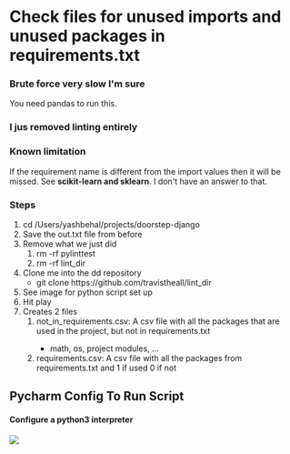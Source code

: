 <h1>Check files for unused imports and unused packages in requirements.txt</h1>
<h3>Brute force very slow I'm sure</h3>
<div>
    <p>You need pandas to run this.</p>
</div>
<h3>I jus removed linting entirely</h3>
<h3>Known limitation</h3>
<p>If the requirement name is different from the import values then it will be missed. See <b>scikit-learn and sklearn</b>. I don't have an answer to that.</p>
<h3>Steps</h3>
<ol>
    <li>cd /Users/yashbehal/projects/doorstep-django</li>
    <li>Save the out.txt file from before</li>
    <li>Remove what we just did
        <ol>
            <li>rm -rf pylinttest</li>
            <li>rm -rf lint_dir</li>
        </ol>
    </li>
    <li>Clone me into the dd repository
        <ul>
            <li>git clone https://github.com/travistheall/lint_dir</li>
        </ul>
    </li>
    <li>See image for python script set up</li>
    <li>Hit play</li>
    <li>Creates 2 files
        <ol>
            <li>not_in_requirements.csv: A csv file with all the packages that are used in the project, but not in requirements.txt</li>
            <ul>
                <li>math, os, project modules, ...</li>
            </ul>
            <li>requirements.csv: A csv file with all the packages from requirements.txt and 1 if used 0 if not</li>
        </ol>
    </li>
</ol>

<h2>Pycharm Config To Run Script</h2>
<h4>Configure a python3 interpreter</h4>
<img src="https://user-images.githubusercontent.com/58260017/148442415-b7cb3297-4c36-4027-85df-53a3439ea147.png" />
